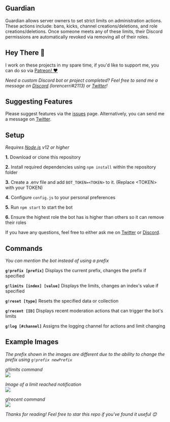 ## Guardian

Guardian allows server owners to set strict limits on administration actions. These actions include: bans, kicks, channel creations/deletions, and role creations/deletions. Once someone meets any of these limits, their Discord permissions are automatically revoked via removing all of their roles.

## Hey There 👋

I work on these projects in my spare time, if you'd like to support me, you can do so via [Patreon! ❤️](https://www.patreon.com/lorencerri)

*Need a custom Discord bot or project completed? Feel free to send me a message on [Discord](https://discord.gg/plexidev) (lorencerri#2113) or [Twitter](https://twitter.com/lorencerri)!*

## Suggesting Features

Please suggest features via the [issues](https://github.com/lorencerri/discord-guardian) page. Alternatively, you can send me a message on [Twitter](https://twitter.com/lorencerri).

## Setup

_Requires [Node.js](nodejs.org) v12 or higher_

**1.** Download or clone this repository

**2.** Install required dependencies using `npm install` within the repository folder

**3.** Create a .env file and add `BOT_TOKEN=<TOKEN>` to it. (Replace \<TOKEN\> with your TOKEN)

**4.** Configure `config.js` to your personal preferences

**5.** Run `npm start` to start the bot

**6.** Ensure the highest role the bot has is higher than others so it can remove their roles

If you have any questions, feel free to either ask me on [Twitter](https://twitter.com/lorencerri) or [Discord](https://discord.gg/plexidev).

## Commands

_You can mention the bot instead of using a prefix_

**`g!prefix [prefix]`** Displays the current prefix, changes the prefix if specified

**`g!limits [index] [value]`** Displays the limits, changes an index's value if specified

**`g!reset [type]`** Resets the specified data or collection

**`g!recent [ID]`** Displays recent moderation actions that can trigger the bot's limits

**`g!log [#channel]`** Assigns the logging channel for actions and limit changing

## Example Images

_The prefix shown in the images are different due to the ability to change the prefix using `g!prefix newPrefix`_

_g!limits command_ <br>
![](https://i.plexidev.org/w05p)

_Image of a limit reached notification_ <br>
![](https://i.plexidev.org/gVYq)

_g!recent command_ <br>
![](https://i.plexidev.org/nfMD)

*Thanks for reading! Feel free to star this repo if you've found it useful 😊*
